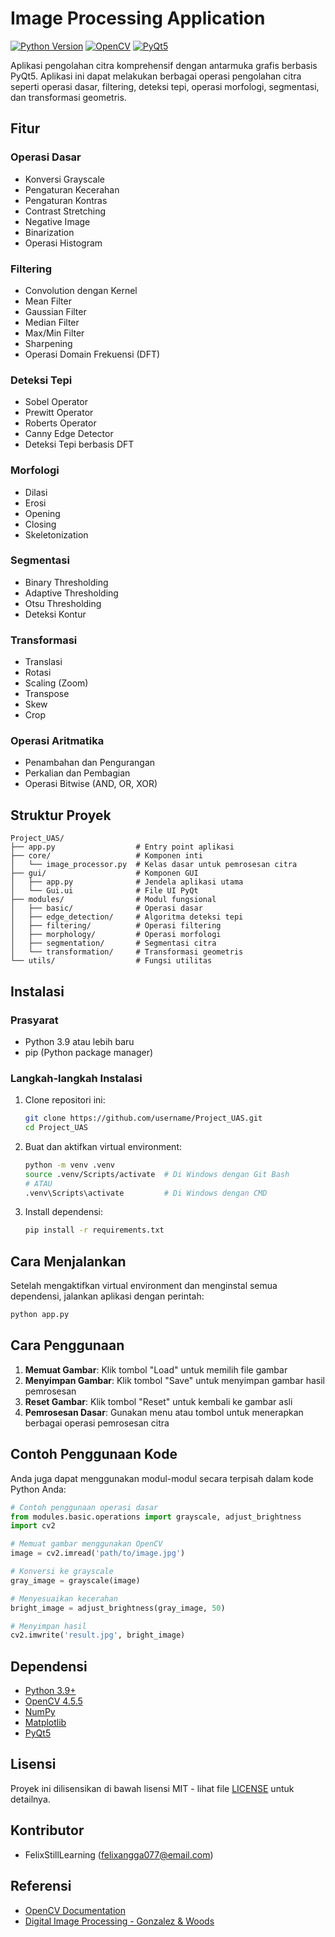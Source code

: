 # Image Processing Application

[![Python Version](https://img.shields.io/badge/python-3.9-blue.svg)](https://www.python.org/downloads/)
[![OpenCV](https://img.shields.io/badge/OpenCV-4.5.5-brightgreen.svg)](https://opencv.org/)
[![PyQt5](https://img.shields.io/badge/PyQt5-5.15.11-orange.svg)](https://www.riverbankcomputing.com/software/pyqt/)

Aplikasi pengolahan citra komprehensif dengan antarmuka grafis berbasis PyQt5. Aplikasi ini dapat melakukan berbagai operasi pengolahan citra seperti operasi dasar, filtering, deteksi tepi, operasi morfologi, segmentasi, dan transformasi geometris.

## Fitur

### Operasi Dasar
- Konversi Grayscale
- Pengaturan Kecerahan
- Pengaturan Kontras
- Contrast Stretching
- Negative Image
- Binarization
- Operasi Histogram

### Filtering
- Convolution dengan Kernel
- Mean Filter
- Gaussian Filter
- Median Filter
- Max/Min Filter
- Sharpening
- Operasi Domain Frekuensi (DFT)

### Deteksi Tepi
- Sobel Operator
- Prewitt Operator
- Roberts Operator
- Canny Edge Detector
- Deteksi Tepi berbasis DFT

### Morfologi
- Dilasi
- Erosi
- Opening
- Closing
- Skeletonization

### Segmentasi
- Binary Thresholding
- Adaptive Thresholding
- Otsu Thresholding
- Deteksi Kontur

### Transformasi
- Translasi
- Rotasi
- Scaling (Zoom)
- Transpose
- Skew
- Crop

### Operasi Aritmatika
- Penambahan dan Pengurangan
- Perkalian dan Pembagian
- Operasi Bitwise (AND, OR, XOR)

## Struktur Proyek

```
Project_UAS/
├── app.py                  # Entry point aplikasi
├── core/                   # Komponen inti
│   └── image_processor.py  # Kelas dasar untuk pemrosesan citra
├── gui/                    # Komponen GUI
│   ├── app.py              # Jendela aplikasi utama
│   └── Gui.ui              # File UI PyQt
├── modules/                # Modul fungsional
│   ├── basic/              # Operasi dasar
│   ├── edge_detection/     # Algoritma deteksi tepi
│   ├── filtering/          # Operasi filtering
│   ├── morphology/         # Operasi morfologi
│   ├── segmentation/       # Segmentasi citra
│   └── transformation/     # Transformasi geometris
└── utils/                  # Fungsi utilitas
```

## Instalasi

### Prasyarat
- Python 3.9 atau lebih baru
- pip (Python package manager)

### Langkah-langkah Instalasi

1. Clone repositori ini:
   ```bash
   git clone https://github.com/username/Project_UAS.git
   cd Project_UAS
   ```

2. Buat dan aktifkan virtual environment:
   ```bash
   python -m venv .venv
   source .venv/Scripts/activate  # Di Windows dengan Git Bash
   # ATAU
   .venv\Scripts\activate         # Di Windows dengan CMD
   ```

3. Install dependensi:
   ```bash
   pip install -r requirements.txt
   ```

## Cara Menjalankan

Setelah mengaktifkan virtual environment dan menginstal semua dependensi, jalankan aplikasi dengan perintah:

```bash
python app.py
```

## Cara Penggunaan

1. **Memuat Gambar**: Klik tombol "Load" untuk memilih file gambar
2. **Menyimpan Gambar**: Klik tombol "Save" untuk menyimpan gambar hasil pemrosesan
3. **Reset Gambar**: Klik tombol "Reset" untuk kembali ke gambar asli
4. **Pemrosesan Dasar**: Gunakan menu atau tombol untuk menerapkan berbagai operasi pemrosesan citra

## Contoh Penggunaan Kode

Anda juga dapat menggunakan modul-modul secara terpisah dalam kode Python Anda:

```python
# Contoh penggunaan operasi dasar
from modules.basic.operations import grayscale, adjust_brightness
import cv2

# Memuat gambar menggunakan OpenCV
image = cv2.imread('path/to/image.jpg')

# Konversi ke grayscale
gray_image = grayscale(image)

# Menyesuaikan kecerahan
bright_image = adjust_brightness(gray_image, 50)

# Menyimpan hasil
cv2.imwrite('result.jpg', bright_image)
```
## Dependensi

- [Python 3.9+](https://www.python.org/downloads/)
- [OpenCV 4.5.5](https://opencv.org/)
- [NumPy](https://numpy.org/)
- [Matplotlib](https://matplotlib.org/)
- [PyQt5](https://www.riverbankcomputing.com/software/pyqt/)

## Lisensi

Proyek ini dilisensikan di bawah lisensi MIT - lihat file [LICENSE](LICENSE) untuk detailnya.

## Kontributor

- FelixStillLearning (felixangga077@email.com)

## Referensi

- [OpenCV Documentation](https://docs.opencv.org/)
- [Digital Image Processing - Gonzalez & Woods](https://www.pearson.com/en-us/subject-catalog/p/digital-image-processing/P200000003546/9780137358144)
